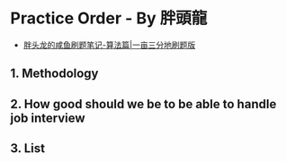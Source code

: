 # Practice Order - By 胖頭龍

* [胖头龙的咸鱼刷题笔记-算法篇|一亩三分地刷题版](https://www.1point3acres.com/bbs/thread-678970-1-1.html)

## 1. Methodology

## 2. How good should we be to be able to handle job interview

## 3. List
